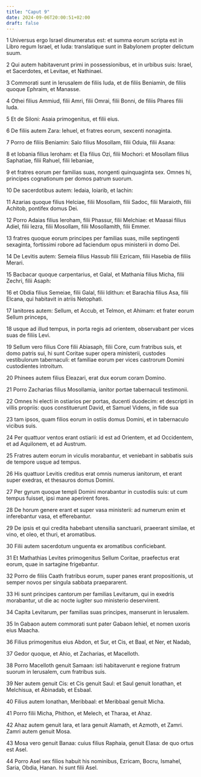 ```yaml
---
title: "Caput 9"
date: 2024-09-06T20:00:51+02:00
draft: false
---
```



1 Universus ergo Israel dinumeratus est: et summa eorum scripta est in Libro regum Israel, et Iuda: translatique sunt in Babylonem propter delictum suum.

2 Qui autem habitaverunt primi in possessionibus, et in urbibus suis: Israel, et Sacerdotes, et Levitae, et Nathinaei.

3 Commorati sunt in Ierusalem de filiis Iuda, et de filiis Beniamin, de filiis quoque Ephraim, et Manasse.

4 Othei filius Ammiud, filii Amri, filii Omrai, filii Bonni, de filiis Phares filii Iuda.

5 Et de Siloni: Asaia primogenitus, et filii eius.

6 De filiis autem Zara: Iehuel, et fratres eorum, sexcenti nonaginta.

7 Porro de filiis Beniamin: Salo filius Mosollam, filii Oduia, filii Asana:

8 et Iobania filius Ieroham: et Ela filius Ozi, filii Mochori: et Mosollam filius Saphatiae, filii Rahuel, filii Iebaniae,

9 et fratres eorum per familias suas, nongenti quinquaginta sex. Omnes hi, principes cognationum per domos patrum suorum.

10 De sacerdotibus autem: Iedaia, Ioiarib, et Iachin:

11 Azarias quoque filius Helciae, filii Mosollam, filii Sadoc, filii Maraioth, filii Achitob, pontifex domus Dei.

12 Porro Adaias filius Ieroham, filii Phassur, filii Melchiae: et Maasai filius Adiel, filii Iezra, filii Mosollam, filii Mosollamith, filii Emmer.

13 fratres quoque eorum principes per familias suas, mille septingenti sexaginta, fortissimi robore ad faciendum opus ministerii in domo Dei.

14 De Levitis autem: Semeia filius Hassub filii Ezricam, filii Hasebia de filiis Merari.

15 Bacbacar quoque carpentarius, et Galal, et Mathania filius Micha, filii Zechri, filii Asaph:

16 et Obdia filius Semeiae, filii Galal, filii Idithun: et Barachia filius Asa, filii Elcana, qui habitavit in atriis Netophati.

17 Ianitores autem: Sellum, et Accub, et Telmon, et Ahimam: et frater eorum Sellum princeps,

18 usque ad illud tempus, in porta regis ad orientem, observabant per vices suas de filiis Levi.

19 Sellum vero filius Core filii Abiasaph, filii Core, cum fratribus suis, et domo patris sui, hi sunt Coritae super opera ministerii, custodes vestibulorum tabernaculi: et familiae eorum per vices castrorum Domini custodientes introitum.

20 Phinees autem filius Eleazari, erat dux eorum coram Domino.

21 Porro Zacharias filius Mosollamia, ianitor portae tabernaculi testimonii.

22 Omnes hi electi in ostiarios per portas, ducenti duodecim: et descripti in villis propriis: quos constituerunt David, et Samuel Videns, in fide sua

23 tam ipsos, quam filios eorum in ostiis domus Domini, et in tabernaculo vicibus suis.

24 Per quattuor ventos erant ostiarii: id est ad Orientem, et ad Occidentem, et ad Aquilonem, et ad Austrum.

25 Fratres autem eorum in viculis morabantur, et veniebant in sabbatis suis de tempore usque ad tempus.

26 His quattuor Levitis creditus erat omnis numerus ianitorum, et erant super exedras, et thesauros domus Domini.

27 Per gyrum quoque templi Domini morabantur in custodiis suis: ut cum tempus fuisset, ipsi mane aperirent fores.

28 De horum genere erant et super vasa ministerii: ad numerum enim et inferebantur vasa, et efferebantur.

29 De ipsis et qui credita habebant utensilia sanctuarii, praeerant similae, et vino, et oleo, et thuri, et aromatibus.

30 Filii autem sacerdotum unguenta ex aromatibus conficiebant.

31 Et Mathathias Levites primogenitus Sellum Coritae, praefectus erat eorum, quae in sartagine frigebantur.

32 Porro de filiis Caath fratribus eorum, super panes erant propositionis, ut semper novos per singula sabbata praepararent.

33 Hi sunt principes cantorum per familias Levitarum, qui in exedris morabantur, ut die ac nocte iugiter suo ministerio deservirent.

34 Capita Levitarum, per familias suas principes, manserunt in Ierusalem.

35 In Gabaon autem commorati sunt pater Gabaon Iehiel, et nomen uxoris eius Maacha.

36 Filius primogenitus eius Abdon, et Sur, et Cis, et Baal, et Ner, et Nadab,

37 Gedor quoque, et Ahio, et Zacharias, et Macelloth.

38 Porro Macelloth genuit Samaan: isti habitaverunt e regione fratrum suorum in Ierusalem, cum fratribus suis.

39 Ner autem genuit Cis: et Cis genuit Saul: et Saul genuit Ionathan, et Melchisua, et Abinadab, et Esbaal.

40 Filius autem Ionathan, Meribbaal: et Meribbaal genuit Micha.

41 Porro filii Micha, Phithon, et Melech, et Tharaa, et Ahaz.

42 Ahaz autem genuit Iara, et Iara genuit Alamath, et Azmoth, et Zamri. Zamri autem genuit Mosa.

43 Mosa vero genuit Banaa: cuius filius Raphaia, genuit Elasa: de quo ortus est Asel.

44 Porro Asel sex filios habuit his nominibus, Ezricam, Bocru, Ismahel, Saria, Obdia, Hanan. hi sunt filii Asel.

